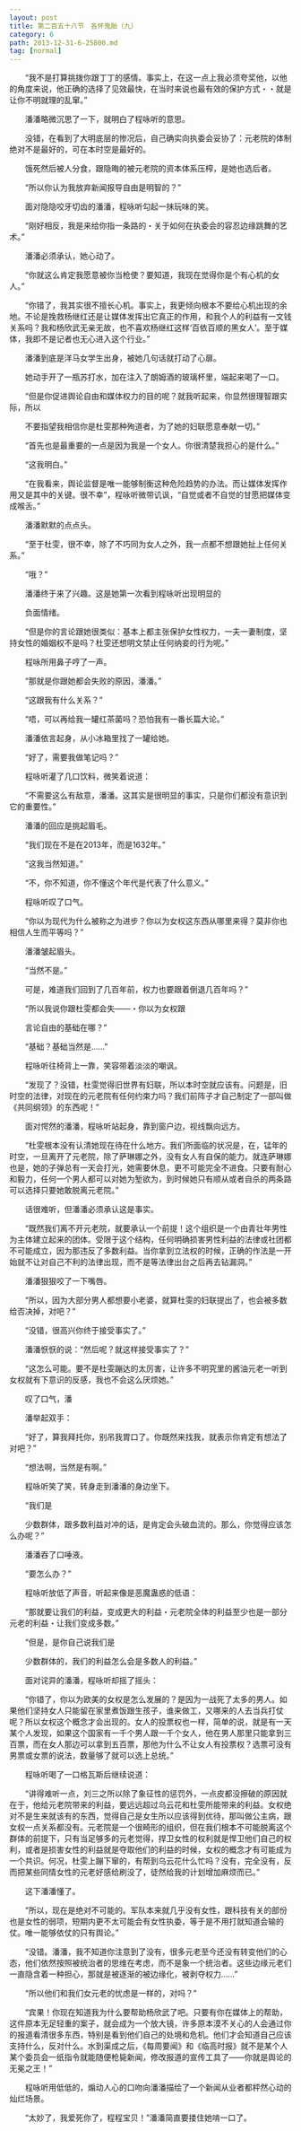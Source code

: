 ```yaml
---
layout: post
title: 第二百五十八节　各怀鬼胎（九）
category: 6
path: 2013-12-31-6-25800.md
tag: [normal]
---
```


　　“我不是打算挑拨你跟丁丁的感情。事实上，在这一点上我必须夸奖他，以他的角度来说，他正确的选择了见效最快，在当时来说也最有效的保护方式・・就是让你不明就理的乱窜。”

　　潘潘略微沉思了一下，就明白了程咏听的意思。

　　没错，在看到了大明底层的惨况后，自己确实向执委会妥协了：元老院的体制绝对不是最好的，可在本时空是最好的。

　　饿死然后被人分食，跟隐晦的被元老院的资本体系压榨，是她也选后者。

　　“所以你认为我放弃新闻报导自由是明智的？”

　　面对隐隐咬牙切齿的潘潘，程咏听勾起一抹玩味的笑。

　　“刚好相反，我是来给你指一条路的・关于如何在执委会的容忍边缘跳舞的艺术。”

　　潘潘必须承认，她心动了。

　　“你就这么肯定我愿意被你当枪使？要知道，我现在觉得你是个有心机的女人。”

　　“你错了，我其实很不擅长心机。事实上，我更倾向根本不要给心机出现的余地。不论是挽救杨继红还是让媒体发挥出它真正的作用，和我个人的利益有一文钱关系吗？我和杨欣武无亲无故，也不喜欢杨继红这样‘百依百顺的黑女人’。至于媒体，我即不是记者也无心进入这个行业。”

　　潘潘到底是洋马女学生出身，被她几句话就打动了心扉。

　　她动手开了一瓶苏打水，加在注入了朗姆酒的玻璃杯里，端起来喝了一口。

　　“但是你促进舆论自由和媒体权力的目的呢？就我听起来，你显然很理智跟实际，所以

　　不要指望我相信你是杜雯那种殉道者，为了她的妇联愿意奉献一切。”

　　“首先也是最重要的一点是因为我是一个女人。你很清楚我担心的是什么。”

　　“这我明白。”

　　“在我看来，舆论监督是唯一能够制衡这种危险趋势的办法。而让媒体发挥作用又是其中的关键。很不幸”，程咏听微带讥讽，“自觉或者不自觉的甘愿把媒体变成喉舌。”

　　潘潘默默的点点头。

　　“至于杜雯，很不幸，除了不巧同为女人之外，我一点都不想跟她扯上任何关系。”

　　“哦？”

　　潘潘终于来了兴趣。这是她第一次看到程咏听出现明显的

　　负面情绪。

　　“但是你的言论跟她很类似：基本上都主张保护女性权力，一夫一妻制度，坚持女性的婚姻权不是吗？杜雯还想明文禁止任何纳妾的行为呢。”

　　程咏所用鼻子哼了一声。

　　“那就是你跟她都会失败的原因，潘潘。”

　　“这跟我有什么关系？”

　　“唔，可以再给我一罐红茶菌吗？恐怕我有一番长篇大论。”

　　潘潘依言起身，从小冰箱里找了一罐给她。

　　“好了，需要我做笔记吗？”

　　程咏听灌了几口饮料，微笑着说道：

　　“不需要这么有敌意，潘潘。这其实是很明显的事实，只是你们都没有意识到它的重要性。”

　　潘潘的回应是挑起眉毛。

　　“我们现在不是在2013年，而是1632年。”

　　“这我当然知道。”

　　“不，你不知道，你不懂这个年代是代表了什么意义。”

　　程咏听叹了口气。

　　“你以为现代为什么被称之为进步？你以为女权这东西从哪里来得？莫非你也相信人生而平等吗？”

　　潘潘皱起眉头。

　　“当然不是。”

　　可是，难道我们回到了几百年前，权力也要跟着倒退几百年吗？”

　　“所以我说你跟杜雯都会失――・你以为女权跟

　　言论自由的基础在哪？”

　　“基础？基础当然是……”

　　程咏听往椅背上一靠，笑容带着淡淡的嘲讽。

　　“发现了？没错，杜雯觉得旧世界有妇联，所以本时空就应该有。问题是，旧时空的法律，对现在的元老院有任何约束力吗？我们前阵子才自己制定了一部叫做《共同纲领》的东西呢！”

　　面对愕然的潘潘，程咏听站起身，靠到窗户边，视线飘向远方。

　　“杜雯根本没有认清她现在待在什么地方。我们所面临的状况是，在，锰年的时空，一旦离开了元老院，除了萨琳娜之外，没有女人有自保的能力。就连萨琳娜也是，她的子弹总有一天会打光，她需要休息，更不可能完全不进食。只要有耐心和毅力，任何一个男人都可以对她为堑欲为，到时候她只有顺从或者自杀的两条路可以选择只要她敢脱离元老院。”

　　话很难听，但潘潘必须承认这是事实。

　　“既然我们离不开元老院，就要承认一个前提！这个组织是一个由青壮年男性为主体建立起来的团体。受限于这个结构，任何明确损害男性利益的法律或社团都不可能成立，因为那违反了多数利益。当你拿到立法权的时候，正确的作法是一开始就不让对自己不利的法律出现，而不是等法律出台之后再去钻漏洞。”

　　潘潘狠狠咬了一下嘴唇。

　　“所以，因为大部分男人都想要小老婆，就算杜雯的妇联提出了，也会被多数给否决掉，对吧？”

　　“没错，很高兴你终于接受事实了。”

　　潘潘恹恹的说：“然后呢？就这样接受事实了？”

　　“这怎么可能。要不是杜雯蹦达的太厉害，让许多不明究里的酱油元老一听到女权就有下意识的反感，我也不会这么厌烦她。”

　　叹了口气，潘

　　潘举起双手：

　　“好了，算我拜托你，别吊我胃口了。你既然来找我，就表示你肯定有想法了对吧？”

　　“想法啊，当然是有啊。”

　　程咏听笑了笑，转身走到潘潘的身边坐下。

　　“我们是

　　少数群体，跟多数利益对冲的话，是肯定会头破血流的。那么，你觉得应该怎么办呢？”

　　潘潘吞了口唾液。

　　“要怎么办？”

　　程咏听放低了声音，听起来像是恶魔蛊惑的低语：

　　“那就要让我们的利益，变成更大的利益・元老院全体的利益至少也是一部分元老的利益・让我们变成多数。”

　　“但是，是你自己说我们是

　　少数群体的，我们的利益怎么会是多数人的利益。”

　　面对诧异的潘潘，程咏听却摇了摇头：

　　“你错了，你以为欧美的女权是怎么发展的？是因为一战死了太多的男人。如果他们坚持女人只能留在家里煮饭跟生孩子，谁来做工，又哪来的人去当兵打仗呢？所以女权这个概念才会出现的。女人的投票权也一样，简单的说，就是有一天某个人发现，如果这个国家有一千个男人跟一千个女人，他在男人那里只能拿到三百票，而在女人那边可以拿到五百票，那他为什么不让女人有投票权？选票可没有男票或女票的说法，数量够了就可以选上总统。”

　　程咏听喝了一口格瓦斯后继续说道：

　　“讲得难听一点，刘三之所以除了象征性的惩罚外，一点皮都没擦破的原因就在于，他给元老院带来的利益，要远远超过乌云花和杜雯所能带来的利益。女权绝对不是生来就该有的东西，觉得自己是女生所以应该得到优待，那叫做公主病，跟女权一点关系都没有。元老院是一个很畸形的组织，但在我们根本不可能脱离这个群体的前提下，只有当足够多的元老觉得，捍卫女性的权利就是悍卫他们自己的权利，或者是损害女性的利益就是夺取他们的利益的时候，女权的概念才有可能成为一个共识。何况，杜雯上蹦下窜的，有帮到乌云花什么忙吗？没有，完全没有，反而把某些同情女性的元老好感给刷没了，徒然给我的计划增加麻烦而已。”

　　这下潘潘懂了。

　　“所以，现在是绝对不可能的。军队本来就几乎没有女性，跟科技有关的部份也是女性的弱项，短期内更不太可能会有女性执委，等于是不用打就知道会输的仗。唯一能够依仗的只有舆论。”

　　“没错。潘潘，我不知道你注意到了没有，很多元老至今还没有转变他们的心态，他们依然按照被统治者的思维在考虑，而不是象一个统治者。这些边缘元老们一直隐含着一种担心，那就是被逐渐的被边缘化，被剥夺权力……”

　　“所以他们和我们女元老的忧虑是一样的，对吗？”

　　“宾果！你现在知道我为什么要帮助杨欣武了吧。只要有你在媒体上的帮助，这件原本无足轻重的案子，就会成为一个放大镜，许多原本漠不关心的人会通过你的报道看清很多东西，特别是看到他们自己的处境和危机。他们才会知道自己应该支持什么，反对什么。水到渠成之后，《每周要闻》和《临高时报》就不是某个人某个委员会一纸指令就能随便枪毙新闻，修改报道的宣传工具了――你就是舆论的无冕之王！”

　　程咏听用低低的，煽动人心的口吻向潘潘描绘了一个新闻从业者都枰然心动的灿烂场景。

　　“太妙了，我爱死你了，程程宝贝！”潘潘简直要搂住她啃一口了。
